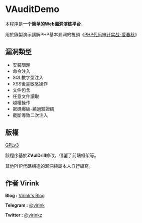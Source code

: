 # VAuditDemo

本程序是**一个简单的Web漏洞演练平台**，

用於錄製演示講解PHP基本漏洞的視頻《[PHP代码审计实战-愛春秋](http://www.ichunqiu.com/course/54473 "PHP代码审计实战-愛春秋")》

## 漏洞類型

- 安裝問題
- 命令注入
- SQL數字型注入
- XSS後臺敏感操作
- 文件包含
- 任意文件讀取
- 越權操作
- 密碼爆破-繞過驗證碼
- 截斷導致二次注入


## 版權 

[GPLv3](LICENSE)

該程序基於**ZVulDrill**修改，借鑒了前端框架等。

其他PHP代碼構造的漏洞純屬本人自行編寫。

## 作者 Virink

**Blog :** [Virink's Blog](https://www.virzz.com "Virink's Blog")

**Telegram :** [@virink](https://telegram.me/virink)

**Twitter :** [@virinkz](https://twitter.com/virinkz)
